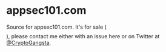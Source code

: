 # appsec101.com
Source for appsec101.com. It's for sale ($$$$), please contact me either with an issue here or on Twitter at [@CryptoGangsta](https://twitter.com/CryptoGangsta).
